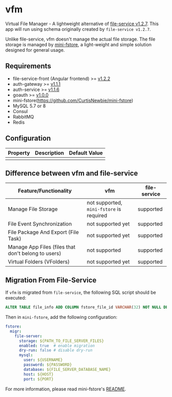 # vfm

Virtual File Manager - A lightweight alternative of [file-service v1.2.7](https://github.com/CurtisNewbie/file-server/tree/v1.2.7). This app will run using schema originally created by `file-service v1.2.7`.

Unlike file-service, vfm doesn't manage the actual file storage. The file storage is managed by [mini-fstore](https://github.com/CurtisNewbie/mini-fstore), a light-weight and simple solution designed for general usage.

## Requirements

<!-- TODO upgrade file-service-front to v1.2.3, the v1.2.3 is not implemented yet -->

- file-service-front (Angular frontend) >= [v1.2.2](https://github.com/CurtisNewbie/file-service-front/tree/v1.2.2)
- auth-gateway >= [v1.1.1](https://github.com/CurtisNewbie/auth-gateway/tree/v1.1.1)
- auth-service >= [v1.1.6](https://github.com/CurtisNewbie/auth-service/tree/v1.1.6)
- goauth >= [v1.0.0](https://github.com/CurtisNewbie/goauth/tree/v1.0.0)
- mini-fstore(https://github.com/CurtisNewbie/mini-fstore)
- MySQL 5.7 or 8
- Consul
- RabbitMQ
- Redis

## Configuration

| Property | Description | Default Value |
|----------|-------------|---------------|
|          |             |               |

## Difference between vfm and file-service

| Feature/Functionality                               | vfm                                      | file-service |
|-----------------------------------------------------|------------------------------------------|--------------|
| Manage File Storage                                 | not supported, `mini-fstore` is required | supported    |
| File Event Synchronization                          | not supported yet                        | supported    |
| File Package And Export (File Task)                 | not supported yet                        | supported    |
| Manage App Files (files that don't belong to users) | not supported                            | supported    |
| Virtual Folders (VFolders)                          | not supported yet                        | supported    |

## Migration From File-Service

If `vfm` is migrated from `file-service`, the following SQL script should be executed:

```sql
ALTER TABLE file_info ADD COLUMN fstore_file_id VARCHAR(32) NOT NULL DEFAULT '' COMMENT 'mini-fstore file id';
```

Then in `mini-fstore`, add the following configuration:

```yaml
fstore:
  migr:
    file-server:
      storage: ${PATH_TO_FILE_SERVER_FILES}
      enabled: true  # enable migration
      dry-run: false # disable dry-run
      mysql:
        user: ${USERNAME}
        password: ${PASSWORD}
        database: ${FILE_SERVER_DATABASE_NAME}
        host: ${HOST}
        port: ${PORT}
```

For more information, please read mini-fstore's [README](https://github.com/CurtisNewbie/mini-fstore).